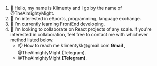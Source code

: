 
<ol>
<li>👋 Hello, my name is Klimenty and I go by the name of @TheAlmightyMight.</li>
<li>👀 I’m interested in eSports, programming, language exchange.</li>
<li>🌱 I’m currently learning FrontEnd developing.</li>
<li>💞️ I’m looking to collaborate on React projects of any scale. If you're interested in collaboration, feel free to contact me with whichever method listed below.
  <ul> 
    <li> 📫 How to reach me klimentykk@gmail.com <b> Gmail </b>, @TheAlmightyMight (Telegram).</li>
    <li> @TheAlmightyMight <b>(Telegram)</b>.</li>
  </ul>
</ol>
